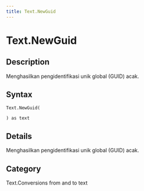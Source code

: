 ```yaml
---
title: Text.NewGuid
---
```


# Text.NewGuid


## Description

Menghasilkan pengidentifikasi unik global (GUID) acak.


## Syntax

```powerquery
Text.NewGuid(

) as text
```


## Details

Menghasilkan pengidentifikasi unik global (GUID) acak.



## Category
Text.Conversions from and to text

